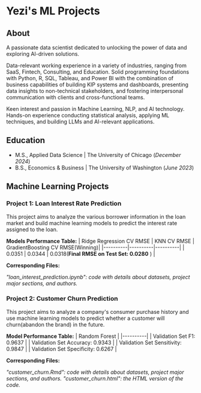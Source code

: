# Yezi's ML Projects

## About
A passionate data scientist dedicated to unlocking the power of data and exploring AI-driven solutions. 

Data-relevant working experience in a variety of industries, ranging from SaaS, Fintech, Consulting, and Education. Solid programming foundations with Python, R, SQL, Tableau, and Power BI with the combination of business capabilities of building KIP systems and dashboards, presenting data insights to non-technical stakeholders, and fostering interpersonal communication with clients and cross-functional teams.

Keen interest and passion in Machine Learning, NLP, and AI technology. Hands-on experience conducting statistical analysis, applying ML techniques, and building LLMs and AI-relevant applications.

## Education							       		
- M.S., Applied Data Science	| The University of Chicago (_December 2024_)	 			        		
- B.S., Economics & Business | The University of Washington (_June 2023_)

## Machine Learning Projects
### Project 1: Loan Interest Rate Prediction
This project aims to analyze the various borrower information in the loan market and build machine learning models to predict the interest rate assigned to the loan. 

**Models Performance Table:**
| Ridge Regression CV RMSE | KNN CV RMSE | GradientBoosting CV RMSE(Winning)|
|----------|----------|----------|
| 0.0351 | 0.0344 | 0.0318(**Final RMSE on Test Set: 0.0280** ) |

**Corresponding Files:**

_"loan_interest_prediction.ipynb": code with details about datasets, project major sections, and authors._

### Project 2: Customer Churn Prediction
This project aims to analyze a company's consumer purchase history and use machine learning models to predict whether a customer will churn(abandon the brand) in the future. 

**Model Performance Table:**
| Random Forest |
|----------|
| Validation Set F1: 0.9637 |
| Validation Set Accuracy: 0.9343 |
| Validation Set Sensitivity: 0.9847 |
| Validation Set Specificity: 0.6267 |

**Corresponding Files:**

_"customer_churn.Rmd": code with details about datasets, project major sections, and authors._
_"customer_churn.html": the HTML version of the code._
